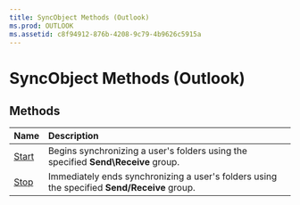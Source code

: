 ```yaml
---
title: SyncObject Methods (Outlook)
ms.prod: OUTLOOK
ms.assetid: c8f94912-876b-4208-9c79-4b9626c5915a
---
```



# SyncObject Methods (Outlook)

## Methods



|**Name**|**Description**|
|:-----|:-----|
|[Start](syncobject-start-method-outlook.md)|Begins synchronizing a user's folders using the specified  **Send\Receive** group.|
|[Stop](syncobject-stop-method-outlook.md)|Immediately ends synchronizing a user's folders using the specified  **Send/Receive** group.|

